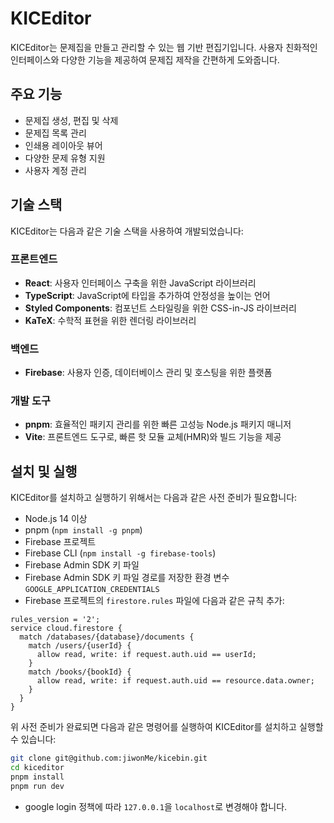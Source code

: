 # KICEditor

KICEditor는 문제집을 만들고 관리할 수 있는 웹 기반 편집기입니다. 사용자 친화적인 인터페이스와 다양한 기능을 제공하여 문제집 제작을 간편하게 도와줍니다.

## 주요 기능

- 문제집 생성, 편집 및 삭제
- 문제집 목록 관리
- 인쇄용 레이아웃 뷰어
- 다양한 문제 유형 지원
- 사용자 계정 관리

## 기술 스택

KICEditor는 다음과 같은 기술 스택을 사용하여 개발되었습니다:

### 프론트엔드
- **React**: 사용자 인터페이스 구축을 위한 JavaScript 라이브러리
- **TypeScript**: JavaScript에 타입을 추가하여 안정성을 높이는 언어
- **Styled Components**: 컴포넌트 스타일링을 위한 CSS-in-JS 라이브러리
- **KaTeX**: 수학적 표현을 위한 렌더링 라이브러리

### 백엔드
- **Firebase**: 사용자 인증, 데이터베이스 관리 및 호스팅을 위한 플랫폼

### 개발 도구
- **pnpm**: 효율적인 패키지 관리를 위한 빠른 고성능 Node.js 패키지 매니저
- **Vite**: 프론트엔드 도구로, 빠른 핫 모듈 교체(HMR)와 빌드 기능을 제공


## 설치 및 실행

KICEditor를 설치하고 실행하기 위해서는 다음과 같은 사전 준비가 필요합니다:

- Node.js 14 이상
- pnpm (`npm install -g pnpm`)
- Firebase 프로젝트
- Firebase CLI (`npm install -g firebase-tools`)
- Firebase Admin SDK 키 파일
- Firebase Admin SDK 키 파일 경로를 저장한 환경 변수 `GOOGLE_APPLICATION_CREDENTIALS`
- Firebase 프로젝트의 `firestore.rules` 파일에 다음과 같은 규칙 추가:

```firebase
rules_version = '2';
service cloud.firestore {
  match /databases/{database}/documents {
    match /users/{userId} {
      allow read, write: if request.auth.uid == userId;
    }
    match /books/{bookId} {
      allow read, write: if request.auth.uid == resource.data.owner;
    }
  }
}
```

위 사전 준비가 완료되면 다음과 같은 명령어를 실행하여 KICEditor를 설치하고 실행할 수 있습니다:

```bash
git clone git@github.com:jiwonMe/kicebin.git
cd kiceditor
pnpm install
pnpm run dev
```

- google login 정책에 따라 `127.0.0.1`을 `localhost`로 변경해야 합니다.